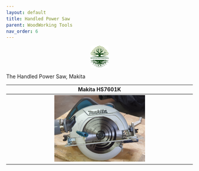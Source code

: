 ```yaml
---
layout: default
title: Handled Power Saw
parent: WoodWorking Tools
nav_order: 6
---
```

<center>
<img src="media/Lignarius.png" width="10%" height="10%" align="middle"/>
</center>

The Handled Power Saw, Makita


|                            Makita HS7601K                             |
|:---------------------------------------------------------------------:|
|  <img alt="image" height="25%" src="/media/Makita.jpg" width="50%"/>  | 